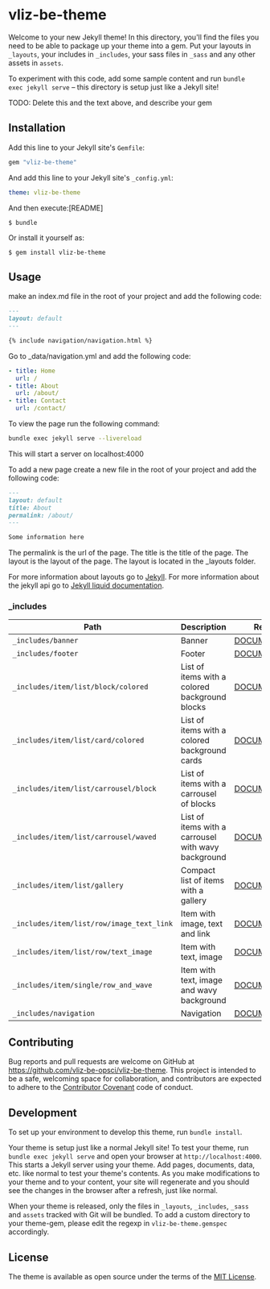 # vliz-be-theme

Welcome to your new Jekyll theme! In this directory, you'll find the files you need to be able to package up your theme into a gem. Put your layouts in `_layouts`, your includes in `_includes`, your sass files in `_sass` and any other assets in `assets`.

To experiment with this code, add some sample content and run `bundle exec jekyll serve` – this directory is setup just like a Jekyll site!

TODO: Delete this and the text above, and describe your gem

## Installation

Add this line to your Jekyll site's `Gemfile`:

```ruby
gem "vliz-be-theme"
```

And add this line to your Jekyll site's `_config.yml`:

```yaml
theme: vliz-be-theme
```

And then execute:[README]

    $ bundle

Or install it yourself as:

    $ gem install vliz-be-theme

## Usage

make an index.md file in the root of your project and add the following code:

```markdown
---
layout: default
---

{% include navigation/navigation.html %}
```

Go to _data/navigation.yml and add the following code:

```yaml
- title: Home
  url: /
- title: About
  url: /about/
- title: Contact
  url: /contact/
```

To view the page run the following command:

```bash
bundle exec jekyll serve --livereload
```

This will start a server on localhost:4000

To add a new page create a new file in the root of your project and add the following code:

```markdown
---
layout: default
title: About
permalink: /about/
---

Some information here
```

The permalink is the url of the page. The title is the title of the page.
The layout is the layout of the page. The layout is located in the _layouts folder.

For more information about layouts go to [Jekyll](https://jekyllrb.com/docs/layouts/).
For more information about the jekyll api go to [Jekyll liquid documentation](https://jekyllrb.com/docs/liquid/).


### _includes

| Path | Description | Readme |
| ---- | ----------- | ------ |
| `_includes/banner` | Banner | [DOCUMENTATION](./_includes/banner/README.md) |
| `_includes/footer` | Footer | [DOCUMENTATION](./_includes/footer/README.md) |
| `_includes/item/list/block/colored` | List of items with a colored background blocks | [DOCUMENTATION](./_includes/item/list/block/colored/README.md) |
| `_includes/item/list/card/colored` | List of items with a colored background cards | [DOCUMENTATION](./_includes/item/list/card/colored/README.md) |
| `_includes/item/list/carrousel/block` | List of items with a carrousel of blocks | [DOCUMENTATION](./_includes/item/list/carrousel/block/README.md) |
| `_includes/item/list/carrousel/waved` | List of items with a carrousel with wavy background | [DOCUMENTATION](./_includes/item/list/carrousel/waved/README.md) |
| `_includes/item/list/gallery` | Compact list of items with a gallery | [DOCUMENTATION](./_includes/item/list/gallery/README.md) |
| `_includes/item/list/row/image_text_link` | Item with image, text and link | [DOCUMENTATION](./_includes/item/list/row/image_text_link/README.md) |
| `_includes/item/list/row/text_image` | Item with text, image | [DOCUMENTATION](./_includes/item/list/row/text_image/README.md) |
| `_includes/item/single/row_and_wave` | Item with text, image and wavy background | [DOCUMENTATION](./_includes/item/single/row_and_wave/README.md) |
| `_includes/navigation` | Navigation | [DOCUMENTATION](./_includes/navigation/README.md) |
## Contributing

Bug reports and pull requests are welcome on GitHub at https://github.com/vliz-be-opsci/vliz-be-theme. This project is intended to be a safe, welcoming space for collaboration, and contributors are expected to adhere to the [Contributor Covenant](https://www.contributor-covenant.org/) code of conduct.

## Development

To set up your environment to develop this theme, run `bundle install`.

Your theme is setup just like a normal Jekyll site! To test your theme, run `bundle exec jekyll serve` and open your browser at `http://localhost:4000`. This starts a Jekyll server using your theme. Add pages, documents, data, etc. like normal to test your theme's contents. As you make modifications to your theme and to your content, your site will regenerate and you should see the changes in the browser after a refresh, just like normal.

When your theme is released, only the files in `_layouts`, `_includes`, `_sass` and `assets` tracked with Git will be bundled.
To add a custom directory to your theme-gem, please edit the regexp in `vliz-be-theme.gemspec` accordingly.

## License

The theme is available as open source under the terms of the [MIT License](https://opensource.org/licenses/MIT).
